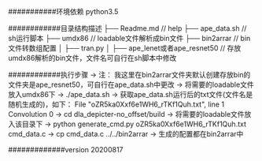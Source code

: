 


###########环境依赖
python3.5



############目录结构描述
├── Readme.md                   // help
├── ape_data.sh                 // sh运行脚本
├── umdx86                      // loadable文件解析成bin文件
├── bin2arrar                   // bin文件转数组配置
│   ├── tran.py
│   ├── ape_lenet或者ape_resnet50  // 存放umdx86解析的bin文件，文件名可自行在sh脚本中修改


############执行步骤
-> 注： 我这里在bin2arrar文件夹默认创建存放bin的文件夹是ape_resnet50，可自行在ape_data.sh中更改
-> 将需要的loadable文件放入umdx86下
-> ./ape_data.sh
-> 获取ape_data.sh运行后的txt文件(文件名是随机生成的)，如下：
    File "oZR5ka0Xxf6e1WH6_rTKf1Quh.txt", line 1
        Convolution 0
-> cd dla_depicter-no_offset/build
-> 将需要的loadable文件放入该目录下
-> python generate_cmd.py oZR5ka0Xxf6e1WH6_rTKf1Quh.txt cmd_data.c
-> cp cmd_data.c  ../../bin2arrar
-> 生成的配置都在bin2arrar中

#############version
20200817
